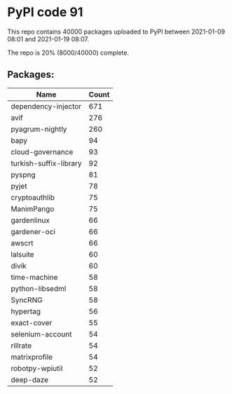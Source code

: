 # PyPI code 91

This repo contains 40000 packages uploaded to PyPI between 
2021-01-09 08:01 and 2021-01-19 08:07.

The repo is 20% (8000/40000) complete.

## Packages:

| Name  | Count |
| ----- | ----- |
| dependency-injector | 671 |
| avif | 276 |
| pyagrum-nightly | 260 |
| bapy | 94 |
| cloud-governance | 93 |
| turkish-suffix-library | 92 |
| pyspng | 81 |
| pyjet | 78 |
| cryptoauthlib | 75 |
| ManimPango | 75 |
| gardenlinux | 66 |
| gardener-oci | 66 |
| awscrt | 66 |
| lalsuite | 60 |
| divik | 60 |
| time-machine | 58 |
| python-libsedml | 58 |
| SyncRNG | 58 |
| hypertag | 56 |
| exact-cover | 55 |
| selenium-account | 54 |
| rillrate | 54 |
| matrixprofile | 54 |
| robotpy-wpiutil | 52 |
| deep-daze | 52 |


